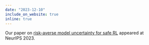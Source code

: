 ```yaml
---
date: "2023-12-10"
include_on_website: true
inline: true
---
```


Our paper on [risk-averse model uncertainty for safe RL](https://arxiv.org/pdf/2301.12593.pdf) appeared at NeurIPS 2023.